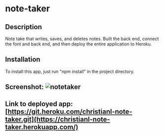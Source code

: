 # note-taker

## Description

Note take that writes, saves, and deletes notes. Built the back end, connect the font and back end, and then deploy the entire application to Heroku.

## Installation

To install this app, just run "npm install" in the project directory.

## Screenshot: ![notetaker](https://user-images.githubusercontent.com/95057279/170135104-33383466-4cae-48f6-86bb-8e7ce86899c0.JPG)

## Link to deployed app: [https://git.heroku.com/christianl-note-taker.git](https://christianl-note-taker.herokuapp.com/)
